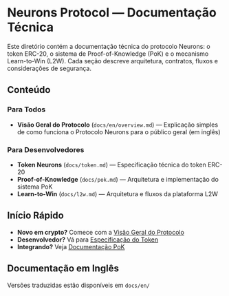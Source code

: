 # Neurons Protocol — Documentação Técnica

Este diretório contém a documentação técnica do protocolo Neurons: o token ERC-20, o sistema de Proof-of-Knowledge (PoK) e o mecanismo Learn-to-Win (L2W). Cada seção descreve arquitetura, contratos, fluxos e considerações de segurança.

## Conteúdo

### Para Todos
- **Visão Geral do Protocolo** (`docs/en/overview.md`) — Explicação simples de como funciona o Protocolo Neurons para o público geral (em inglês)

### Para Desenvolvedores
- **Token Neurons** (`docs/token.md`) — Especificação técnica do token ERC-20
- **Proof-of-Knowledge** (`docs/pok.md`) — Arquitetura e implementação do sistema PoK
- **Learn-to-Win** (`docs/l2w.md`) — Arquitetura e fluxos da plataforma L2W

## Início Rápido
- **Novo em crypto?** Comece com a [Visão Geral do Protocolo](en/overview.md)
- **Desenvolvedor?** Vá para [Especificação do Token](token.md)
- **Integrando?** Veja [Documentação PoK](pok.md)

## Documentação em Inglês
Versões traduzidas estão disponíveis em `docs/en/`
